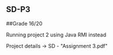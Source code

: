 ## SD-P3
##Grade 16/20

Running project 2 using Java RMI instead

Project details -> SD - "Assignment 3.pdf"
